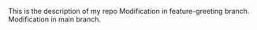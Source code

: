 This is the description of my repo
Modification in feature-greeting branch.
Modification in main branch.
